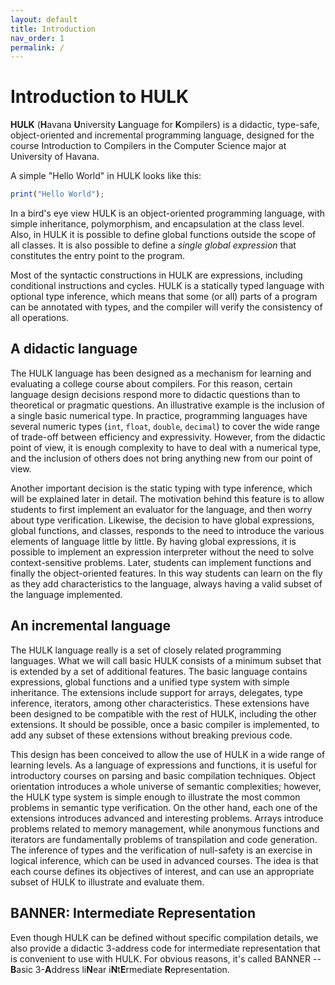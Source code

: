 ```yaml
---
layout: default
title: Introduction
nav_order: 1
permalink: /
---
```


# Introduction to HULK

**HULK** (**H**avana **U**niversity **L**anguage for **K**ompilers) is a didactic, type-safe, object-oriented and incremental programming language, designed for the course Introduction to Compilers in the Computer Science major at University of Havana.

A simple "Hello World" in HULK looks like this:

```js
print("Hello World");
```

In a bird's eye view HULK is an object-oriented programming language, with simple inheritance, polymorphism, and encapsulation at the class level. Also, in HULK it is possible to define global functions outside the scope of all classes. It is also possible to define a _single global expression_ that constitutes the entry point to the program.

Most of the syntactic constructions in HULK are expressions, including conditional instructions and cycles. HULK is a statically typed language with optional type inference, which means that some (or all) parts of a program can be annotated with types, and the compiler will verify the consistency of all operations.

## A didactic language

The HULK language has been designed as a mechanism for learning and evaluating a college course about compilers. For this reason, certain language design decisions respond more to didactic questions than to theoretical or pragmatic questions. An illustrative example is the inclusion of a single basic numerical type. In practice, programming languages have several numeric types (`int`, `float`, `double`, `decimal`) to cover the wide range of trade-off between efficiency and expressivity. However, from the didactic point of view, it is enough complexity to have to deal with a numerical type, and the inclusion of others does not bring anything new from our point of view.

Another important decision is the static typing with type inference, which will be explained later in detail. The motivation behind this feature is to allow students to first implement an evaluator for the language, and then worry about type verification. Likewise, the decision to have global expressions, global functions, and classes, responds to the need to introduce the various elements of language little by little. By having global expressions, it is possible to implement an expression interpreter without the need to solve context-sensitive problems. Later, students can implement functions and finally the object-oriented features. In this way students can learn on the fly as they add characteristics to the language, always having a valid subset of the language implemented.

## An incremental language

The HULK language really is a set of closely related programming languages. What we will call basic HULK consists of a minimum subset that is extended by a set of additional features. The basic language contains expressions, global functions and a unified type system with simple inheritance. The extensions include support for arrays, delegates, type inference, iterators, among other characteristics. These extensions have been designed to be compatible with the rest of HULK, including the other extensions. It should be possible, once a basic compiler is implemented, to add any subset of these extensions without breaking previous code.

This design has been conceived to allow the use of HULK in a wide range of learning levels. As a language of expressions and functions, it is useful for introductory courses on parsing and basic compilation techniques. Object orientation introduces a whole universe of semantic complexities; however, the HULK type system is simple enough to illustrate the most common problems in semantic type verification. On the other hand, each one of the extensions introduces advanced and interesting problems. Arrays introduce problems related to memory management, while anonymous functions and iterators are fundamentally problems of transpilation and code generation. The inference of types and the verification of null-safety is an exercise in logical inference, which can be used in advanced courses. The idea is that each course defines its objectives of interest, and can use an appropriate subset of HULK to illustrate and evaluate them.

## BANNER: Intermediate Representation

Even though HULK can be defined without specific compilation details, we also provide a didactic 3-address code for intermediate representation that is convenient to use with HULK. For obvious reasons, it's called BANNER -- **B**asic 3-**A**ddress li**N**ear i**N**t**E**rmediate **R**epresentation.
